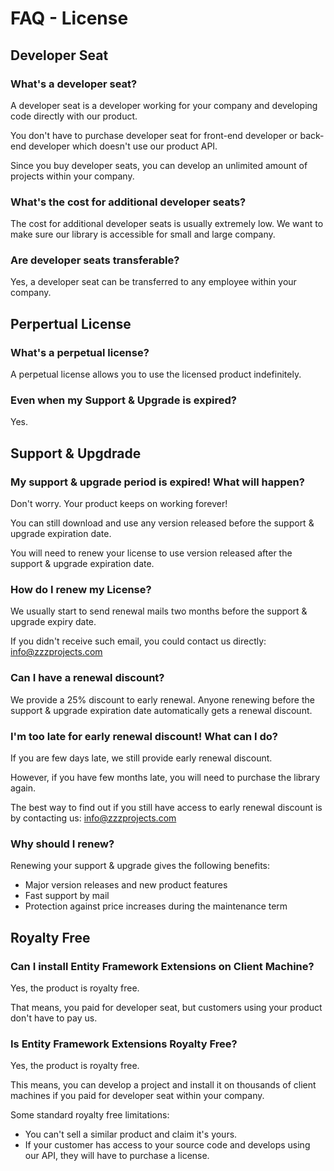 # FAQ - License

## Developer Seat

### What's a developer seat?
A developer seat is a developer working for your company and developing code directly with our product.

You don't have to purchase developer seat for front-end developer or back-end developer which doesn't use our product API.

Since you buy developer seats, you can develop an unlimited amount of projects within your company.

### What's the cost for additional developer seats?
The cost for additional developer seats is usually extremely low. We want to make sure our library is accessible for small and large company.

### Are developer seats transferable?
Yes, a developer seat can be transferred to any employee within your company.

## Perpertual License

### What's a perpetual license?
A perpetual license allows you to use the licensed product indefinitely.

### Even when my Support & Upgrade is expired?
Yes.

## Support & Upgdrade

### My support & upgrade period is expired! What will happen?
Don't worry. Your product keeps on working forever!

You can still download and use any version released before the support & upgrade expiration date.

You will need to renew your license to use version released after the support & upgrade expiration date.

### How do I renew my License?
We usually start to send renewal mails two months before the support & upgrade expiry date.

If you didn't receive such email, you could contact us directly: info@zzzprojects.com

### Can I have a renewal discount?
We provide a 25% discount to early renewal. Anyone renewing before the support & upgrade expiration date automatically gets a renewal discount.

### I'm too late for early renewal discount! What can I do?
If you are few days late, we still provide early renewal discount.

However, if you have few months late, you will need to purchase the library again.

The best way to find out if you still have access to early renewal discount is by contacting us: info@zzzprojects.com

### Why should I renew?
Renewing your support & upgrade gives the following benefits:

- Major version releases and new product features
- Fast support by mail
- Protection against price increases during the maintenance term

## Royalty Free

### Can I install Entity Framework Extensions on Client Machine?
Yes, the product is royalty free.

That means, you paid for developer seat, but customers using your product don't have to pay us.

### Is Entity Framework Extensions Royalty Free?
Yes, the product is royalty free.

This means, you can develop a project and install it on thousands of client machines if you paid for developer seat within your company.

Some standard royalty free limitations:

- You can't sell a similar product and claim it's yours.
- If your customer has access to your source code and develops using our API, they will have to purchase a license.
